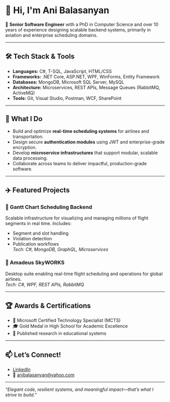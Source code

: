 # 👋 Hi, I'm Ani Balasanyan

🎯 **Senior Software Engineer** with a PhD in Computer Science and over 10 years of experience designing scalable backend systems, primarily in aviation and enterprise scheduling domains.

---

## 🛠 Tech Stack & Tools
- **Languages:** C#, T-SQL, JavaScript, HTML/CSS
- **Frameworks:** .NET Core, ASP.NET, WPF, WinForms, Entity Framework
- **Databases:** MongoDB, Microsoft SQL Server, MySQL
- **Architecture:** Microservices, REST APIs, Message Queues (RabbitMQ, ActiveMQ)
- **Tools:** Git, Visual Studio, Postman, WCF, SharePoint

---

## 🧩 What I Do
- Build and optimize **real-time scheduling systems** for airlines and transportation.
- Design secure **authentication modules** using JWT and enterprise-grade encryption.
- Develop **microservice infrastructures** that support modular, scalable data processing.
- Collaborate across teams to deliver impactful, production-grade software.

---

## ✈️ Featured Projects
### 🔹 Gantt Chart Scheduling Backend  
Scalable infrastructure for visualizing and managing millions of flight segments in real time. Includes:
- Segment and slot handling
- Violation detection
- Publication workflows  
*Tech: C#, MongoDB, GraphQL, Microservices*

### 🔹 Amadeus SkyWORKS  
Desktop suite enabling real-time flight scheduling and operations for global airlines.  
*Tech: C#, WPF, REST APIs, RabbitMQ*

---

## 🏆 Awards & Certifications
- 🏅 Microsoft Certified Technology Specialist (MCTS)
- 🎓 Gold Medal in High School for Academic Excellence
- 📜 Published research in educational systems

---

## 📫 Let’s Connect!
- [LinkedIn](https://www.linkedin.com/in/anibalasanyan/)
- 📧 anibalasanyan@yahoo.com

---

_“Elegant code, resilient systems, and meaningful impact—that’s what I strive to build.”_
